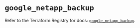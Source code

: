 # `google_netapp_backup`

Refer to the Terraform Registry for docs: [`google_netapp_backup`](https://registry.terraform.io/providers/hashicorp/google-beta/6.7.0/docs/resources/google_netapp_backup).
